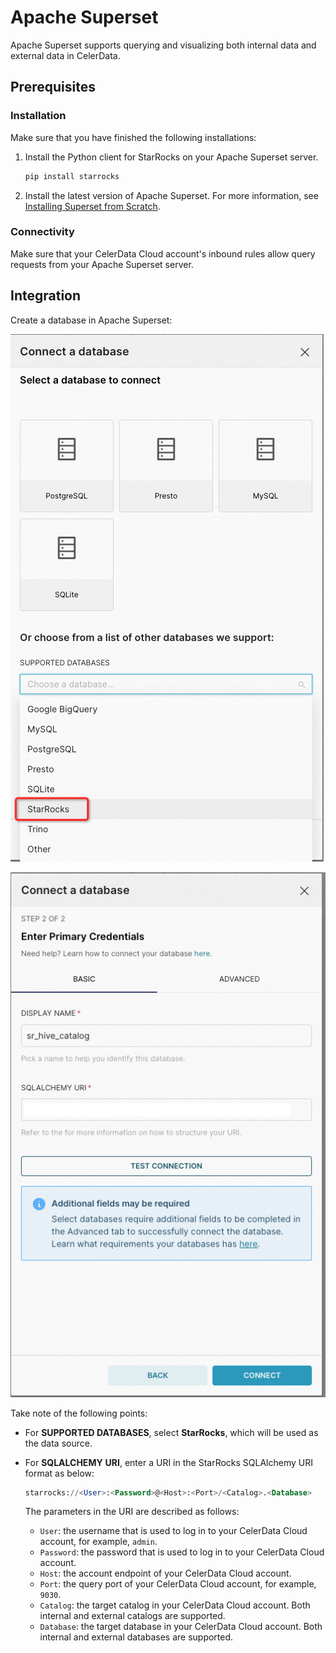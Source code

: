 # Apache Superset

Apache Superset supports querying and visualizing both internal data and external data in CelerData.

## Prerequisites

### Installation

Make sure that you have finished the following installations:

1. Install the Python client for StarRocks on your Apache Superset server.

   ```SQL
   pip install starrocks
   ```

2. Install the latest version of Apache Superset. For more information, see [Installing Superset from Scratch](https://superset.apache.org/docs/installation/installing-superset-from-scratch/).

### Connectivity

Make sure that your CelerData Cloud account's inbound rules allow query requests from your Apache Superset server.

## Integration

Create a database in Apache Superset:

![Apache Superset - 1](../../assets/BI_integrations/BI_superset_1.png)

![Apache Superset - 2](../../assets/BI_integrations/BI_superset_2.png)

Take note of the following points:

- For **SUPPORTED DATABASES**, select **StarRocks**, which will be used as the data source.
- For **SQLALCHEMY** **URI**, enter a URI in the StarRocks SQLAlchemy URI format as below:

  ```SQL
  starrocks://<User>:<Password>@<Host>:<Port>/<Catalog>.<Database>
  ```

  The parameters in the URI are described as follows:

  - `User`: the username that is used to log in to your CelerData Cloud account, for example, `admin`.
  - `Password`: the password that is used to log in to your CelerData Cloud account.
  - `Host`: the account endpoint of your CelerData Cloud account.
  - `Port`: the query port of your CelerData Cloud account, for example, `9030`.
  - `Catalog`: the target catalog in your CelerData Cloud account. Both internal and external catalogs are supported.
  - `Database`: the target database in your CelerData Cloud account. Both internal and external databases are supported.
